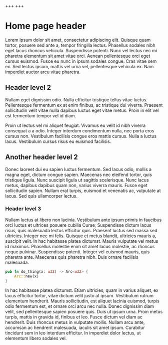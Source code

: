 +++
+++

# Home page header

Lorem ipsum dolor sit amet, consectetur adipiscing elit. Quisque quam tortor, posuere sed ante a, tempor fringilla lectus. Phasellus sodales nibh eget lacus rhoncus vehicula. Suspendisse potenti. Nunc vel lectus nec mi pharetra elementum sit amet vitae orci. Aenean pellentesque orci eget cursus euismod. Fusce eu nunc in ipsum sodales congue. Cras vitae sem ex. Sed lectus ipsum, mattis vel urna vel, pellentesque vehicula ex. Nam imperdiet auctor arcu vitae pharetra.

## Header level 2

Nullam eget dignissim odio. Nulla efficitur tristique tellus vitae luctus. Pellentesque fermentum ex at enim finibus, ac tristique dui viverra. Praesent sollicitudin velit vitae nulla dapibus luctus eget vitae metus. Proin in elit vel est fermentum tempor vel id diam.

Proin ut lectus vel mi aliquet feugiat. Vivamus eu velit id nibh viverra consequat a a odio. Integer interdum condimentum nulla, nec porta eros cursus non. Vestibulum facilisis congue eros mattis cursus. Nulla a luctus lacus. Vestibulum cursus risus eu euismod facilisis.

## Another header level 2

Donec laoreet dui eu sapien luctus fermentum. Sed lacus odio, mollis a magna eget, dictum congue sapien. Maecenas nec eleifend tortor, quis tristique ligula. Nunc suscipit ligula ut sagittis scelerisque. Nunc lacus metus, dapibus dapibus quam non, varius viverra mauris. Fusce eget sollicitudin sapien. Nullam erat turpis, euismod et venenatis ac, vulputate at lacus. Sed quis ullamcorper lectus.

### Header level 3

Nullam luctus at libero non lacinia. Vestibulum ante ipsum primis in faucibus orci luctus et ultrices posuere cubilia Curae; Suspendisse dictum lacus risus, quis malesuada lectus efficitur quis. Praesent luctus sed massa sed ultricies. Integer nec mi felis. Quisque et metus blandit, ultricies mauris a, suscipit velit. In hac habitasse platea dictumst. Mauris vulputate vel metus id maximus. Phasellus molestie enim sit amet lacus molestie, ac rhoncus neque pulvinar. Suspendisse potenti. Integer vel euismod mauris, quis pharetra ante. Maecenas quis pharetra nibh. Duis ornare facilisis malesuada.

```rust
pub fn do_thing(x: u32) -> Arc<u32> {
    Arc::new(x)
}

```

In hac habitasse platea dictumst. Etiam ultricies, quam in varius aliquet, ex lacus efficitur tortor, vitae dictum velit justo at ipsum. Vestibulum rutrum elementum hendrerit. Mauris sollicitudin, est aliquet lacinia euismod, turpis odio fermentum est, et ornare orci arcu nec nulla. Donec dignissim diam velit, sed pellentesque sapien posuere quis. Duis ut ipsum urna. Proin metus turpis, mattis in gravida id, finibus et leo. Fusce dictum vel diam ac hendrerit. Duis rhoncus metus in vulputate mollis. Nullam arcu ante, accumsan ac hendrerit malesuada, iaculis sit amet ipsum. Curabitur tincidunt sem in leo interdum efficitur. In imperdiet dolor lectus, ut elementum libero sodales vel. 
